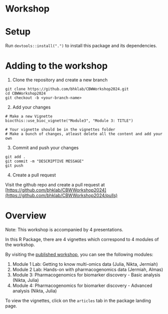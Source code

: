 # Workshop

# Setup

Run `devtools::install(".")` to install this package and its dependencies.


# Adding to the workshop

1. Clone the repository and create a new branch

```
git clone https://github.com/bhklab/CBWWorkshop2024.git
cd CBWWorkshop2024
git checkout -b <your-branch-name>
```

2. Add your changes

``` 
# Make a new Vignette 
biocthis::use_bioc_vignette("Module3", "Module 3: TITLE")

# Your vignette should be in the vignettes folder
# Make a bunch of changes, atleast delete all the content and add your own
```

3. Commit and push your changes

```
git add .
git commit -m "DESCRIPTIVE MESSAGE"
git push
```

4. Create a pull request

Visit the github repo and create a pull request at [https://github.com/bhklab/CBWWorkshop2024](https://github.com/bhklab/CBWWorkshop2024/pulls)

# Overview

Note: This workshop is accompanied by 4 presentations.  

In this R Package, there are 4 vignettes which correspond to 4 modules of the workshop.


By visiting the [published workshop](https://bhklab.github.io/CBWWorkshop2024/), you can see the following modules:

1. Module 1 Lab: Getting to know multi-omics data (Julia, Nikta, Jermiah)
2. Module 2 Lab: Hands-on with pharmacogenomics data (Jermiah, Almas)
3. Module 3: Pharmacogenomics for biomarker discovery - Basic analysis (Nikta, Julia)
4. Module 4: Pharmacogenomics for biomarker discovery - Advanced analysis (Nikta, Julia)

To view the vignettes, click on the `articles` tab in the package landing page.